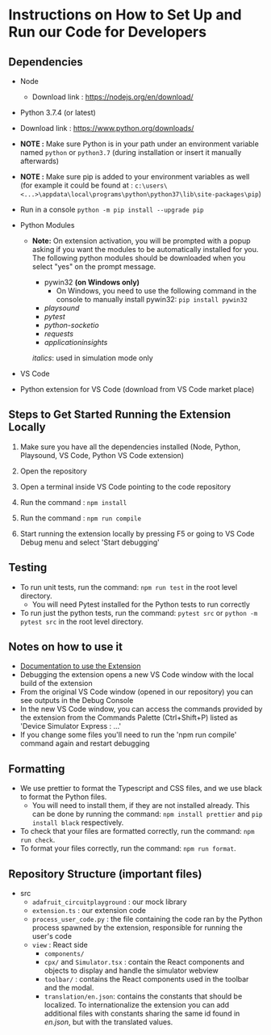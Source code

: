 # Instructions on How to Set Up and Run our Code for Developers

## Dependencies

-   Node

    -   Download link : https://nodejs.org/en/download/

-   Python 3.7.4 (or latest)

-   Download link : https://www.python.org/downloads/
-   **NOTE :** Make sure Python is in your path under an environment variable
    named `python` or `python3.7` (during installation or insert it manually
    afterwards)
-   **NOTE :** Make sure pip is added to your environment variables as well (for
    example it could be found at :
    `c:\users\<...>\appdata\local\programs\python\python37\lib\site-packages\pip`)
-   Run in a console `python -m pip install --upgrade pip`

*   Python Modules

    -   **Note:** On extension activation, you will be prompted with a popup
        asking if you want the modules to be automatically installed for you.
        The following python modules should be downloaded when you select "yes"
        on the prompt message.

        -   pywin32 **(on Windows only)**
            -   On Windows, you need to use the following command in the console
                to manually install pywin32: `pip install pywin32`
        -   _playsound_
        -   _pytest_
        -   _python-socketio_
        -   _requests_
        -   _applicationinsights_

        _italics_: used in simulation mode only

*   VS Code

*   Python extension for VS Code (download from VS Code market place)

## Steps to Get Started Running the Extension Locally

1. Make sure you have all the dependencies installed (Node, Python, Playsound,
   VS Code, Python VS Code extension)

2. Open the repository

3. Open a terminal inside VS Code pointing to the code repository

4. Run the command : `npm install`

5. Run the command : `npm run compile`

6. Start running the extension locally by pressing F5 or going to VS Code Debug
   menu and select 'Start debugging'

## Testing

-   To run unit tests, run the command: `npm run test` in the root level
    directory.
    -   You will need Pytest installed for the Python tests to run correctly
-   To run just the python tests, run the command: `pytest src` or
    `python -m pytest src` in the root level directory.

## Notes on how to use it

-   [Documentation to use the Extension](/docs/how-to-use.md)
-   Debugging the extension opens a new VS Code window with the local build of
    the extension
-   From the original VS Code window (opened in our repository) you can see
    outputs in the Debug Console
-   In the new VS Code window, you can access the commands provided by the
    extension from the Commands Palette (Ctrl+Shift+P) listed as 'Device
    Simulator Express : ...'
-   If you change some files you'll need to run the 'npm run compile' command
    again and restart debugging

## Formatting

-   We use prettier to format the Typescript and CSS files, and we use black to
    format the Python files.
    -   You will need to install them, if they are not installed already. This
        can be done by running the command: `npm install prettier` and
        `pip install black` respectively.
-   To check that your files are formatted correctly, run the command:
    `npm run check`.
-   To format your files correctly, run the command: `npm run format`.

## Repository Structure (important files)

-   src
    -   `adafruit_circuitplayground` : our mock library
    -   `extension.ts` : our extension code
    -   `process_user_code.py` : the file containing the code ran by the Python
        process spawned by the extension, responsible for running the user's
        code
    -   `view` : React side
        -   `components/`
        -   `cpx/` and `Simulator.tsx` : contain the React components and
            objects to display and handle the simulator webview
        -   `toolbar/` : contains the React components used in the toolbar and
            the modal.
        -   `translation/en.json`: contains the constants that should be
            localized. To internationalize the extension you can add additional
            files with constants sharing the same id found in _en.json_, but
            with the translated values.

